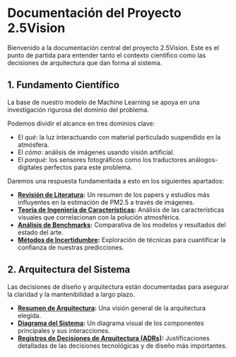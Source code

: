 # Documentación del Proyecto 2.5Vision

Bienvenido a la documentación central del proyecto 2.5Vision. Este es el punto de partida para entender tanto el contexto científico como las decisiones de arquitectura que dan forma al sistema.

## 1. Fundamento Científico

La base de nuestro modelo de Machine Learning se apoya en una investigación rigurosa del dominio del problema.

Podemos dividir el alcance en tres dominios clave: 
- El *qué*: la luz interactuando con material particulado suspendido en la atmósfera.
- El *cómo*: análisis de imágenes usando visión artificial.
- El *porqué*: los sensores fotográficos como los traductores análogos-digitales perfectos para este problema.

Daremos una respuesta fundamentada a esto en los siguientes apartados:

- **[Revisión de Literatura](./scientific_background/01_literature_review.md):** Un resumen de los papers y estudios más influyentes en la estimación de PM2.5 a través de imágenes.
- **[Teoría de Ingeniería de Características](./scientific_background/02_feature_engineering_theory.md):** Análisis de las características visuales que correlacionan con la polución atmosférica.
- **[Análisis de Benchmarks](./scientific_background/03_benchmark_analysis.md):** Comparativa de los modelos y resultados del estado del arte.
- **[Métodos de Incertidumbre](./scientific_background/04_uncertainty_methods.md):** Exploración de técnicas para cuantificar la confianza de nuestras predicciones.

## 2. Arquitectura del Sistema

Las decisiones de diseño y arquitectura están documentadas para asegurar la claridad y la mantenibilidad a largo plazo.

- **[Resumen de Arquitectura](./architecture/README.md):** Una visión general de la arquitectura elegida.
- **[Diagrama del Sistema](./architecture/system_diagram.md):** Un diagrama visual de los componentes principales y sus interacciones.
- **[Registros de Decisiones de Arquitectura (ADRs)](./architecture/ADRs/):** Justificaciones detalladas de las decisiones tecnológicas y de diseño más importantes.
